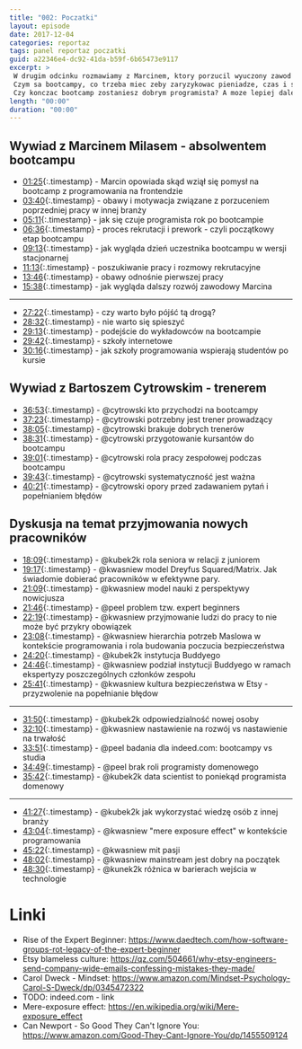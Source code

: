 ```yaml
---
title: "002: Poczatki"
layout: episode
date: 2017-12-04
categories: reportaz
tags: panel reportaz poczatki
guid: a22346e4-dc92-41da-b59f-6b65473e9117
excerpt: >
 W drugim odcinku rozmawiamy z Marcinem, ktory porzucil wyuczony zawod i wszedl tylnymi drzwiami, ale z kopa do branzy.
 Czym sa bootcampy, co trzeba miec zeby zaryzykowac pieniadze, czas i swiety spokoj i zostac nerdem?
 Czy konczac bootcamp zostaniesz dobrym programista? A moze lepiej dalej wypelniac tabelki w excelu?
length: "00:00"
duration: "00:00"
---
```



## Wywiad z Marcinem Milasem - absolwentem bootcampu

* [01:25](){:.timestamp} -  Marcin opowiada skąd wziął się pomysł na bootcamp z programowania na frontendzie
* [03:40](){:.timestamp} -  obawy i motywacja związane z porzuceniem poprzedniej pracy w innej branży
* [05:11](){:.timestamp} -  jak się czuje programista rok po bootcampie
* [06:36](){:.timestamp} -  proces rekrutacji i prework - czyli początkowy etap bootcampu
* [09:13](){:.timestamp} -  jak wygląda dzień uczestnika bootcampu w wersji stacjonarnej
* [11:13](){:.timestamp} -  poszukiwanie pracy i rozmowy rekrutacyjne
* [13:46](){:.timestamp} -  obawy odnośnie pierwszej pracy
* [15:38](){:.timestamp} -  jak wygląda dalszy rozwój zawodowy Marcina

---

* [27:22](){:.timestamp} -  czy warto było pójść tą drogą?
* [28:32](){:.timestamp} -  nie warto się spieszyć
* [29:13](){:.timestamp} -  podejście do wykładowców na bootcampie
* [29:42](){:.timestamp} -  szkoły internetowe
* [30:16](){:.timestamp} -  jak szkoły programowania wspierają studentów po kursie

## Wywiad z Bartoszem Cytrowskim - trenerem

* [36:53](){:.timestamp} -  @cytrowski kto przychodzi na bootcampy
* [37:23](){:.timestamp} -  @cytrowski potrzebny jest trener prowadzący
* [38:05](){:.timestamp} -  @cytrowski brakuje dobrych trenerów
* [38:31](){:.timestamp} -  @cytrowski przygotowanie kursantów do bootcampu
* [39:01](){:.timestamp} -  @cytrowski rola pracy zespołowej podczas bootcampu
* [39:43](){:.timestamp} -  @cytrowski systematyczność jest ważna
* [40:21](){:.timestamp} -  @cytrowski opory przed zadawaniem pytań i popełnianiem błędów

## Dyskusja na temat przyjmowania nowych pracowników

* [18:09](){:.timestamp} -  @kubek2k rola seniora w relacji z juniorem
* [19:17](){:.timestamp} -  @kwasniew model Dreyfus Squared/Matrix. Jak świadomie dobierać pracowników w efektywne pary. 
* [21:09](){:.timestamp} -  @kwasniew model nauki z perspektywy nowicjusza 
* [21:46](){:.timestamp} -  @peel problem tzw. expert beginners
* [22:19](){:.timestamp} -  @kwasniew przyjmowanie ludzi do pracy to nie może być przykry obowiązek
* [23:08](){:.timestamp} -  @kwasniew hierarchia potrzeb Maslowa w kontekście programowania i rola budowania poczucia bezpieczeństwa
* [24:20](){:.timestamp} -  @kubek2k instytucja Buddyego
* [24:46](){:.timestamp} -  @kwasniew podział instytucji Buddyego w ramach ekspertyzy poszczególnych członków zespołu
* [25:41](){:.timestamp} -  @kwasniew kultura bezpieczeństwa w Etsy - przyzwolenie na popełnianie błędow 

---

* [31:50](){:.timestamp} -  @kubek2k odpowiedzialność nowej osoby
* [32:10](){:.timestamp} -  @kwasniew nastawienie na rozwój vs nastawienie na trwałość
* [33:51](){:.timestamp} -  @peel badania dla indeed.com: bootcampy vs studia 
* [34:49](){:.timestamp} -  @peel brak roli programisty domenowego 
* [35:42](){:.timestamp} -  @kubek2k data scientist to poniekąd programista domenowy 

---

* [41:27](){:.timestamp} -  @kubek2k jak wykorzystać wiedzę osób z innej branży
* [43:04](){:.timestamp} -  @kwasniew "mere exposure effect" w kontekście programowania
* [45:22](){:.timestamp} -  @kwasniew mit pasji
* [48:02](){:.timestamp} -  @kwasniew mainstream jest dobry na początek
* [48:30](){:.timestamp} -  @kunek2k różnica w barierach wejścia w technologie
 
# Linki

* Rise of the Expert Beginner: <https://www.daedtech.com/how-software-groups-rot-legacy-of-the-expert-beginner>
* Etsy blameless culture: <https://qz.com/504661/why-etsy-engineers-send-company-wide-emails-confessing-mistakes-they-made/>
* Carol Dweck - Mindset: <https://www.amazon.com/Mindset-Psychology-Carol-S-Dweck/dp/0345472322>
* TODO: indeed.com - link
* Mere-exposure effect: <https://en.wikipedia.org/wiki/Mere-exposure_effect>
* Can Newport - So Good They Can't Ignore You: <https://www.amazon.com/Good-They-Cant-Ignore-You/dp/1455509124>

 
